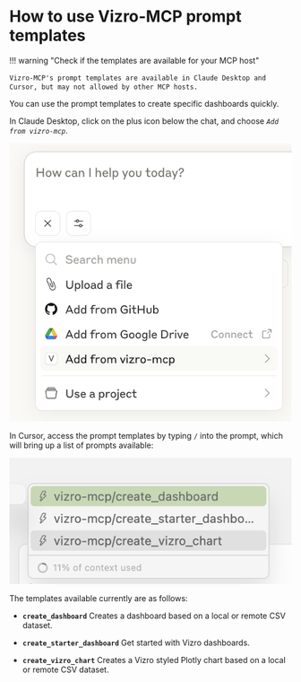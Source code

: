 # How to use Vizro-MCP prompt templates

!!! warning "Check if the templates are available for your MCP host"

    Vizro-MCP's prompt templates are available in Claude Desktop and Cursor, but may not allowed by other MCP hosts.

You can use the prompt templates to create specific dashboards quickly.

In Claude Desktop, click on the plus icon below the chat, and choose _`Add from vizro-mcp`_.

![Claude Desktop MCP Server Icon](../../assets/images/claude_prompt.png)

In Cursor, access the prompt templates by typing `/` into the prompt, which will bring up a list of prompts available:

![](../../assets/images/use-cursor-prompt-template.png)

The templates available currently are as follows:

- **`create_dashboard`** Creates a dashboard based on a local or remote CSV dataset.

- **`create_starter_dashboard`** Get started with Vizro dashboards.

- **`create_vizro_chart`** Creates a Vizro styled Plotly chart based on a local or remote CSV dataset.
